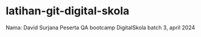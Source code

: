 # latihan-git-digital-skola
Nama: David Surjana
Peserta QA bootcamp DigitalSkola batch 3, april 2024
